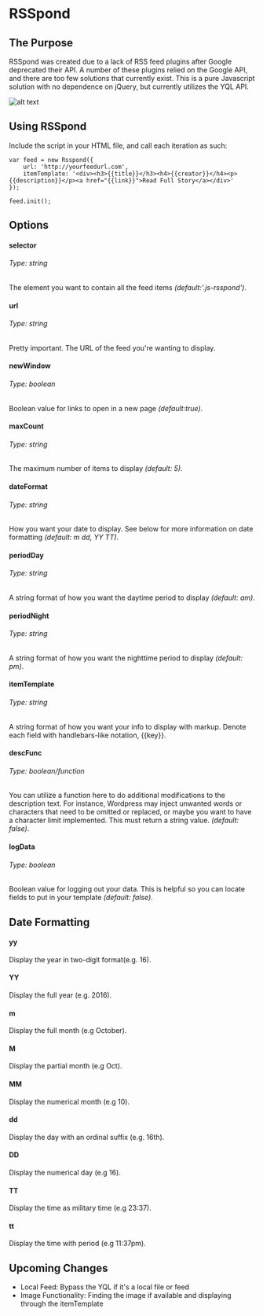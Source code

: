 RSSpond
====


The Purpose
----

RSSpond was created due to a lack of RSS feed plugins after Google deprecated their API. A number of these plugins relied on the Google API, and there are too few solutions that currently exist. This is a pure Javascript solution with no dependence on jQuery, but currently utilizes the YQL API.

![alt text](http://i.imgur.com/QZdZUel.png "Screenshot of RSSpond")


## Using RSSpond  

Include the script in your HTML file, and call each iteration as such:

```
var feed = new Rsspond({
	url: 'http://yourfeedurl.com',
	itemTemplate: '<div><h3>{{title}}</h3><h4>{{creator}}</h4><p>{{description}}</p><a href="{{link}}">Read Full Story</a></div>'
});

feed.init();
```

## Options

#### selector
###### Type: string
The element you want to contain all the feed items *(default:'.js-rsspond')*.

#### url
###### Type: string
Pretty important. The URL of the feed you're wanting to display. 

#### newWindow
###### Type: boolean
Boolean value for links to open in a new page *(default:true)*.

#### maxCount
###### Type: string
The maximum number of items to display *(default: 5)*.

#### dateFormat
###### Type: string
How you want your date to display. See below for more information on date formatting *(default: m dd, YY TT)*.

#### periodDay
###### Type: string
A string format of how you want the daytime period to display *(default: am)*.

#### periodNight
###### Type: string
A string format of how you want the nighttime period to display *(default: pm)*.

#### itemTemplate
###### Type: string
A string format of how you want your info to display with markup. Denote each field with handlebars-like notation, {{key}}.

#### descFunc
###### Type: boolean/function
You can utilize a function here to do additional modifications to the description text. For instance, Wordpress may inject unwanted words or characters that need to be omitted or replaced, or maybe you want to have a character limit implemented. This must return a string value. *(default: false)*.

#### logData
###### Type: boolean
Boolean value for logging out your data. This is helpful so you can locate fields to put in your template *(default: false)*.

## Date Formatting

#### yy

Display the year in two-digit format(e.g. 16).

#### YY

Display the full year (e.g. 2016).

#### m

Display the full month (e.g October).

#### M

Display the partial month (e.g Oct).

#### MM

Display the numerical month (e.g 10).

#### dd

Display the day with an ordinal suffix (e.g. 16th).

#### DD

Display the numerical day (e.g 16).

#### TT

Display the time as military time (e.g 23:37).

#### tt

Display the time with period (e.g 11:37pm).


## Upcoming Changes

- Local Feed: Bypass the YQL if it's a local file or feed
- Image Functionality: Finding the image if available and displaying through the itemTemplate